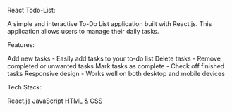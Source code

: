 React Todo-List:

A simple and interactive To-Do List application built with React.js. This application allows users to manage their daily tasks.

Features:

Add new tasks - Easily add tasks to your to-do list
Delete tasks - Remove completed or unwanted tasks
Mark tasks as complete - Check off finished tasks
Responsive design - Works well on both desktop and mobile devices

Tech Stack:

React.js
JavaScript
HTML & CSS
